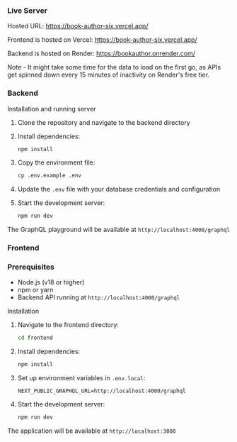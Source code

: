 ### Live Server

Hosted URL: https://book-author-six.vercel.app/

Frontend is hosted on Vercel: https://book-author-six.vercel.app/

Backend is hosted on Render: https://bookauthor.onrender.com/

Note - It might take some time for the data to load on the first go, as APIs get spinned down every 15 minutes of inactivity on Render's free tier. 

### Backend 

Installation and running server

1. Clone the repository and navigate to the backend directory
2. Install dependencies:
   ```bash
   npm install
   ```

3. Copy the environment file:
   ```bash
   cp .env.example .env
   ```

4. Update the `.env` file with your database credentials and configuration

5. Start the development server:
   ```bash
   npm run dev
   ```

The GraphQL playground will be available at `http://localhost:4000/graphql`


### Frontend

### Prerequisites

- Node.js (v18 or higher)
- npm or yarn
- Backend API running at `http://localhost:4000/graphql`

Installation

1. Navigate to the frontend directory:
   ```bash
   cd frontend
   ```

2. Install dependencies:
   ```bash
   npm install
   ```

3. Set up environment variables in `.env.local`:
   ```env
   NEXT_PUBLIC_GRAPHQL_URL=http://localhost:4000/graphql
   ```

4. Start the development server:
   ```bash
   npm run dev
   ```

The application will be available at `http://localhost:3000`

